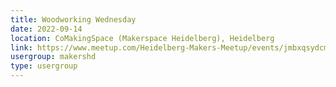 ```yaml
---
title: Woodworking Wednesday
date: 2022-09-14
location: CoMakingSpace (Makerspace Heidelberg), Heidelberg
link: https://www.meetup.com/Heidelberg-Makers-Meetup/events/jmbxqsydcmbsb/
usergroup: makershd
type: usergroup
---
```

